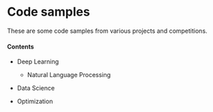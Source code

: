 # Code samples

These are some code samples from various projects and competitions. 

#### Contents

- Deep Learning
  - Natural Language Processing

- Data Science

- Optimization

